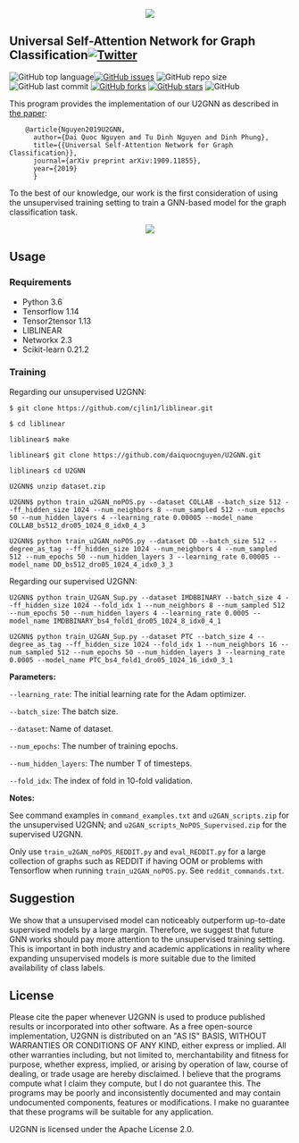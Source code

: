 <p align="center">
	<img src="https://github.com/daiquocnguyen/U2GNN/blob/master/u2gnn_logo.png">
</p>

## Universal Self-Attention Network for Graph Classification<a href="https://twitter.com/intent/tweet?text=Wow:&url=https%3A%2F%2Fgithub.com%2Fdaiquocnguyen%2FU2GNN%2Fblob%2Fmaster%2FREADME.md"><img alt="Twitter" src="https://img.shields.io/twitter/url?style=social&url=https%3A%2F%2Ftwitter.com%2Fdaiquocng"></a>

<img alt="GitHub top language" src="https://img.shields.io/github/languages/top/daiquocnguyen/U2GNN"><a href="https://github.com/daiquocnguyen/U2GNN/issues"><img alt="GitHub issues" src="https://img.shields.io/github/issues/daiquocnguyen/U2GNN"></a>
<img alt="GitHub repo size" src="https://img.shields.io/github/repo-size/daiquocnguyen/U2GNN">
<img alt="GitHub last commit" src="https://img.shields.io/github/last-commit/daiquocnguyen/U2GNN">
<a href="https://github.com/daiquocnguyen/U2GNN/network"><img alt="GitHub forks" src="https://img.shields.io/github/forks/daiquocnguyen/U2GNN"></a>
<a href="https://github.com/daiquocnguyen/U2GNN/stargazers"><img alt="GitHub stars" src="https://img.shields.io/github/stars/daiquocnguyen/U2GNN"></a>
<img alt="GitHub" src="https://img.shields.io/github/license/daiquocnguyen/U2GNN">

This program provides the implementation of our U2GNN as described in [the paper](https://arxiv.org/pdf/1909.11855.pdf):

        @article{Nguyen2019U2GNN,
          author={Dai Quoc Nguyen and Tu Dinh Nguyen and Dinh Phung},
          title={{Universal Self-Attention Network for Graph Classification}},
          journal={arXiv preprint arXiv:1909.11855},
          year={2019}
          }
To the best of our knowledge, our work is the first consideration of using the unsupervised training setting to train a GNN-based model for the graph classification task. 

<p align="center">
	<img src="https://github.com/daiquocnguyen/U2GNN/blob/master/U2GAN.png">
</p>

## Usage

### Requirements
- Python 	3.6
- Tensorflow 	1.14
- Tensor2tensor 1.13
- LIBLINEAR
- Networkx 	2.3
- Scikit-learn	0.21.2

### Training

Regarding our unsupervised U2GNN:

	$ git clone https://github.com/cjlin1/liblinear.git
	
	$ cd liblinear
	
	liblinear$ make
	
	liblinear$ git clone https://github.com/daiquocnguyen/U2GNN.git
	
	liblinear$ cd U2GNN
	
	U2GNN$ unzip dataset.zip

	U2GNN$ python train_u2GAN_noPOS.py --dataset COLLAB --batch_size 512 --ff_hidden_size 1024 --num_neighbors 8 --num_sampled 512 --num_epochs 50 --num_hidden_layers 4 --learning_rate 0.00005 --model_name COLLAB_bs512_dro05_1024_8_idx0_4_3
	
	U2GNN$ python train_u2GAN_noPOS.py --dataset DD --batch_size 512 --degree_as_tag --ff_hidden_size 1024 --num_neighbors 4 --num_sampled 512 --num_epochs 50 --num_hidden_layers 3 --learning_rate 0.00005 --model_name DD_bs512_dro05_1024_4_idx0_3_3

Regarding our supervised U2GNN:

	U2GNN$ python train_U2GAN_Sup.py --dataset IMDBBINARY --batch_size 4 --ff_hidden_size 1024 --fold_idx 1 --num_neighbors 8 --num_sampled 512 --num_epochs 50 --num_hidden_layers 4 --learning_rate 0.0005 --model_name IMDBBINARY_bs4_fold1_dro05_1024_8_idx0_4_1
	
	U2GNN$ python train_U2GAN_Sup.py --dataset PTC --batch_size 4 --degree_as_tag --ff_hidden_size 1024 --fold_idx 1 --num_neighbors 16 --num_sampled 512 --num_epochs 50 --num_hidden_layers 3 --learning_rate 0.0005 --model_name PTC_bs4_fold1_dro05_1024_16_idx0_3_1
	
**Parameters:** 

`--learning_rate`: The initial learning rate for the Adam optimizer.

`--batch_size`: The batch size.

`--dataset`: Name of dataset.

`--num_epochs`: The number of training epochs.

`--num_hidden_layers`: The number T of timesteps.

`--fold_idx`: The index of fold in 10-fold validation.

**Notes:**

See command examples in `command_examples.txt` and `u2GAN_scripts.zip` for the unsupervised U2GNN; and `u2GAN_scripts_NoPOS_Supervised.zip` for the supervised U2GNN.

Only use `train_u2GAN_noPOS_REDDIT.py` and `eval_REDDIT.py` for a large collection of graphs such as REDDIT if having OOM or problems with Tensorflow when running `train_u2GAN_noPOS.py`. See `reddit_commands.txt`. 

## Suggestion

We show that a unsupervised model can noticeably outperform up-to-date supervised models by a large margin. Therefore, we suggest that future GNN works should pay more attention to the unsupervised training setting. This is important in both industry and academic applications in reality where expanding unsupervised models is more suitable due to the limited availability of class labels.

## License  
Please cite the paper whenever U2GNN is used to produce published results or incorporated into other software. As a free open-source implementation, U2GNN is distributed on an "AS IS" BASIS, WITHOUT WARRANTIES OR CONDITIONS OF ANY KIND, either express or implied. All other warranties including, but not limited to, merchantability and fitness for purpose, whether express, implied, or arising by operation of law, course of dealing, or trade usage are hereby disclaimed. I believe that the programs compute what I claim they compute, but I do not guarantee this. The programs may be poorly and inconsistently documented and may contain undocumented components, features or modifications. I make no guarantee that these programs will be suitable for any application.

U2GNN is licensed under the Apache License 2.0.
